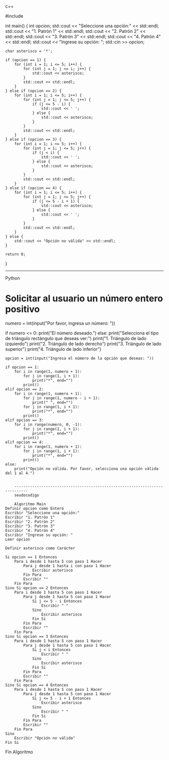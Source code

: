 c++

#include <iostream>

int main() {
    int opcion;
    std::cout << "Seleccione una opción:" << std::endl;
    std::cout << "1. Patrón 1" << std::endl;
    std::cout << "2. Patrón 2" << std::endl;
    std::cout << "3. Patrón 3" << std::endl;
    std::cout << "4. Patrón 4" << std::endl;
    std::cout << "Ingrese su opción: ";
    std::cin >> opcion;

    char asterisco = '*';

    if (opcion == 1) {
        for (int i = 1; i <= 5; i++) {
            for (int j = 1; j <= i; j++) {
                std::cout << asterisco;
            }
            std::cout << std::endl;
        }
    } else if (opcion == 2) {
        for (int i = 1; i <= 5; i++) {
            for (int j = 1; j <= 5; j++) {
                if (j <= 5 - i) {
                    std::cout << ' ';
                } else {
                    std::cout << asterisco;
                }
            }
            std::cout << std::endl;
        }
    } else if (opcion == 3) {
        for (int i = 1; i <= 5; i++) {
            for (int j = 1; j <= 5; j++) {
                if (j < i) {
                    std::cout << ' ';
                } else {
                    std::cout << asterisco;
                }
            }
            std::cout << std::endl;
        }
    } else if (opcion == 4) {
        for (int i = 1; i <= 5; i++) {
            for (int j = 1; j <= 5; j++) {
                if (j <= 5 - i + 1) {
                    std::cout << asterisco;
                } else {
                    std::cout << ' ';
                }
            }
            std::cout << std::endl;
        }
    } else {
        std::cout << "Opción no válida" << std::endl;
    }

    return 0;
}


-----------------------------------------------------------------------------------------------------

Python

# Solicitar al usuario un número entero positivo
numero = int(input("Por favor, ingresa un número: "))

if numero <= 0:
    print("El número deseado.")
else:
    print("Selecciona el tipo de triángulo rectángulo que deseas ver:")
    print("1. Triángulo de lado izquierdo")
    print("2. Triángulo de lado derecho")
    print("3. Triángulo de lado superior")
    print("4. Triángulo de lado inferior")
    
    opcion = int(input("Ingresa el número de la opción que deseas: "))
    
    if opcion == 1:
        for i in range(1, numero + 1):
            for j in range(1, i + 1):
                print("*", end="")
            print()
    elif opcion == 2:
        for i in range(1, numero + 1):
            for j in range(1, numero - i + 1):
                print(" ", end="")
            for j in range(1, i + 1):
                print("*", end="")
            print()
    elif opcion == 3:
        for i in range(numero, 0, -1):
            for j in range(1, i + 1):
                print("*", end="")
            print()
    elif opcion == 4:
        for i in range(1, numero + 1):
            for j in range(1, i + 1):
                print("*", end="")
            print()
    else:
        print("Opción no válida. Por favor, selecciona una opción válida del 1 al 4.")


        ----------------------------------------------------------------------------
        seudocodigo  

        Algoritmo Main
    Definir opcion como Entero
    Escribir "Seleccione una opción:"
    Escribir "1. Patrón 1"
    Escribir "2. Patrón 2"
    Escribir "3. Patrón 3"
    Escribir "4. Patrón 4"
    Escribir "Ingrese su opción: "
    Leer opcion

    Definir asterisco como Carácter

    Si opcion == 1 Entonces
        Para i desde 1 hasta 5 con paso 1 Hacer
            Para j desde 1 hasta i con paso 1 Hacer
                Escribir asterisco
            Fin Para
            Escribir ""
        Fin Para
    Sino Si opcion == 2 Entonces
        Para i desde 1 hasta 5 con paso 1 Hacer
            Para j desde 1 hasta 5 con paso 1 Hacer
                Si j <= 5 - i Entonces
                    Escribir " "
                Sino
                    Escribir asterisco
                Fin Si
            Fin Para
            Escribir ""
        Fin Para
    Sino Si opcion == 3 Entonces
        Para i desde 1 hasta 5 con paso 1 Hacer
            Para j desde 1 hasta 5 con paso 1 Hacer
                Si j < i Entonces
                    Escribir " "
                Sino
                    Escribir asterisco
                Fin Si
            Fin Para
            Escribir ""
        Fin Para
    Sino Si opcion == 4 Entonces
        Para i desde 1 hasta 5 con paso 1 Hacer
            Para j desde 1 hasta 5 con paso 1 Hacer
                Si j <= 5 - i + 1 Entonces
                    Escribir asterisco
                Sino
                    Escribir " "
                Fin Si
            Fin Para
            Escribir ""
        Fin Para
    Sino
        Escribir "Opción no válida"
    Fin Si

Fin Algoritmo
